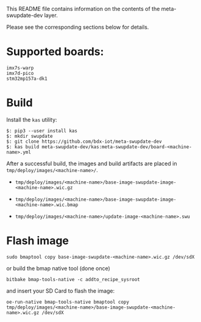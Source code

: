 This README file contains information on the contents of the meta-swupdate-dev layer.

Please see the corresponding sections below for details.

Supported boards:
========

```
imx7s-warp
imx7d-pico
stm32mp157a-dk1
```

Build
============
Install the `kas` utility:

```
$: pip3 --user install kas
$: mkdir swupdate
$: git clone https://github.com/bdx-iot/meta-swupdate-dev
$: kas build meta-swupdate-dev/kas:meta-swupdate-dev/board-<machine-name>.yml
```
After a successful build, the images and build artifacts are placed in `tmp/deploy/images/<machine-name>/`.

* `tmp/deploy/images/<machine-name>/base-image-swupdate-image-<machine-name>.wic.gz`

* `tmp/deploy/images/<machine-name>/base-image-swupdate-image-<machine-name>.wic.bmap`

* `tmp/deploy/images/<machine-name>/update-image-<machine-name>.swu`

Flash image
========
```
sudo bmaptool copy base-image-swupdate-<machine-name>.wic.gz /dev/sdX
```

or build the bmap native tool (done once)

```
bitbake bmap-tools-native -c addto_recipe_sysroot
```

and insert your SD Card to flash the image:

```
oe-run-native bmap-tools-native bmaptool copy tmp/deploy/images/<machine-name>/base-image-swupdate-<machine-name>.wic.gz /dev/sdX
```
